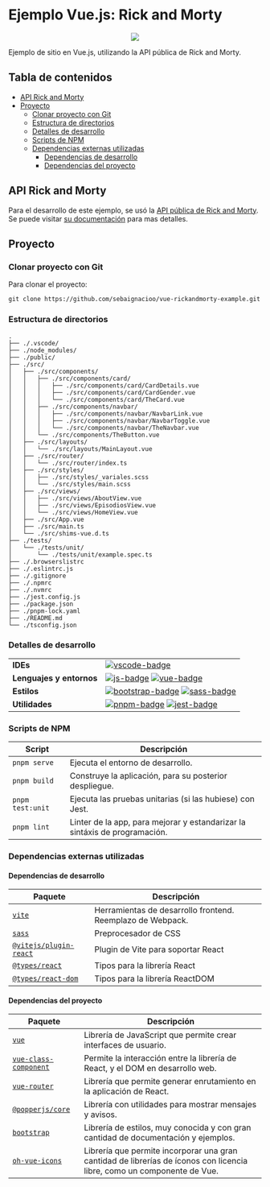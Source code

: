 # Ejemplo Vue.js: Rick and Morty

<p align="center">
    <img src="https://www.latercera.com/resizer/wYOVxpChZfy-GAe1pocnF7oUp68=/900x600/smart/cloudfront-us-east-1.images.arcpublishing.com/copesa/MITDV2TMLRAIBAOKSLREQAFNTA.jpeg">
</p>

Ejemplo de sitio en Vue.js, utilizando la API pública de Rick and Morty.

## Tabla de contenidos <!-- omit from toc -->

- [API Rick and Morty](#api-rick-and-morty)
- [Proyecto](#proyecto)
  - [Clonar proyecto con Git](#clonar-proyecto-con-git)
  - [Estructura de directorios](#estructura-de-directorios)
  - [Detalles de desarrollo](#detalles-de-desarrollo)
  - [Scripts de NPM](#scripts-de-npm)
  - [Dependencias externas utilizadas](#dependencias-externas-utilizadas)
    - [Dependencias de desarrollo](#dependencias-de-desarrollo)
    - [Dependencias del proyecto](#dependencias-del-proyecto)

## API Rick and Morty

Para el desarrollo de este ejemplo, se usó la [API pública de Rick and Morty][ram-api-web]. Se puede visitar [su documentación][ram-api-docs-web] para mas detalles.

## Proyecto

### Clonar proyecto con Git

Para clonar el proyecto:

```
git clone https://github.com/sebaignacioo/vue-rickandmorty-example.git
```

### Estructura de directorios

```
.
├── ./.vscode/
├── ./node_modules/
├── ./public/
├── ./src/
│   ├── ./src/components/
│   │   ├── ./src/components/card/
│   │   │   ├── ./src/components/card/CardDetails.vue
│   │   │   ├── ./src/components/card/CardGender.vue
│   │   │   └── ./src/components/card/TheCard.vue
│   │   ├── ./src/components/navbar/
│   │   │   ├── ./src/components/navbar/NavbarLink.vue
│   │   │   ├── ./src/components/navbar/NavbarToggle.vue
│   │   │   └── ./src/components/navbar/TheNavbar.vue
│   │   └── ./src/components/TheButton.vue
│   ├── ./src/layouts/
│   │   └── ./src/layouts/MainLayout.vue
│   ├── ./src/router/
│   │   └── ./src/router/index.ts
│   ├── ./src/styles/
│   │   ├── ./src/styles/_variales.scss
│   │   └── ./src/styles/main.scss
│   ├── ./src/views/
│   │   ├── ./src/views/AboutView.vue
│   │   ├── ./src/views/EpisodiosView.vue
│   │   └── ./src/views/HomeView.vue
│   ├── ./src/App.vue
│   ├── ./src/main.ts
│   └── ./src/shims-vue.d.ts
├── ./tests/
│   └── ./tests/unit/
│       └── ./tests/unit/example.spec.ts
├── ./.browserslistrc
├── ./.eslintrc.js
├── ./.gitignore
├── ./.npmrc
├── ./.nvmrc
├── ./jest.config.js
├── ./package.json
├── ./pnpm-lock.yaml
├── ./README.md
└── ./tsconfig.json
```

### Detalles de desarrollo

|                          |                                                               |
| ------------------------ | ------------------------------------------------------------- |
| **IDEs**                 | [![vscode-badge]][vscode-web]                                 |
| **Lenguajes y entornos** | [![js-badge]][js-web] [![vue-badge]][vue-web]                 |
| **Estilos**              | [![bootstrap-badge]][bootstrap-web] [![sass-badge]][sass-web] |
| **Utilidades**           | [![pnpm-badge]][pnpm-web] [![jest-badge]][jest-web]                                     |

### Scripts de NPM

| Script           | Descripción                                                                |
| ---------------- | -------------------------------------------------------------------------- |
| `pnpm serve`     | Ejecuta el entorno de desarrollo.                                          |
| `pnpm build`     | Construye la aplicación, para su posterior despliegue.                     |
| `pnpm test:unit` | Ejecuta las pruebas unitarias (si las hubiese) con Jest.                   |
| `pnpm lint`      | Linter de la app, para mejorar y estandarizar la sintáxis de programación. |

### Dependencias externas utilizadas

#### Dependencias de desarrollo

| Paquete                           | Descripción                                                |
| --------------------------------- | ---------------------------------------------------------- |
| [`vite`][devdep1]                 | Herramientas de desarrollo frontend. Reemplazo de Webpack. |
| [`sass`][devdep2]                 | Preprocesador de CSS                                       |
| [`@vitejs/plugin-react`][devdep3] | Plugin de Vite para soportar React                         |
| [`@types/react`][devdep4]         | Tipos para la librería React                               |
| [`@types/react-dom`][devdep5]     | Tipos para la librería ReactDOM                            |

#### Dependencias del proyecto

| Paquete                       | Descripción                                                                                                             |
| ----------------------------- | ----------------------------------------------------------------------------------------------------------------------- |
| [`vue`][dep1]                 | Librería de JavaScript que permite crear interfaces de usuario.                                                         |
| [`vue-class-component`][dep2] | Permite la interacción entre la librería de React, y el DOM en desarrollo web.                                          |
| [`vue-router`][dep3]          | Librería que permite generar enrutamiento en la aplicación de React.                                                    |
| [`@popperjs/core`][dep4]      | Librería con utilidades para mostrar mensajes y avisos.                                                                 |
| [`bootstrap`][dep5]           | Librería de estilos, muy conocida y con gran cantidad de documentación y ejemplos.                                      |
| [`oh-vue-icons`][dep6]        | Librería que permite incorporar una gran cantidad de librerías de íconos con licencia libre, como un componente de Vue. |

[ram-api-docs-web]: https://rickandmortyapi.com/documentation
[ram-api-web]: https://rickandmortyapi.com/documentation
[vscode-badge]: https://img.shields.io/badge/Visual%20Studio%20Code-007ACC?logo=visualstudiocode&logoColor=fff&style=for-the-badge
[vscode-web]: https://code.visualstudio.com/
[js-badge]: https://img.shields.io/badge/JavaScript-F7DF1E?logo=javascript&logoColor=000&style=for-the-badge
[js-web]: https://developer.mozilla.org/es/docs/Web/JavaScript
[vue-badge]: https://img.shields.io/badge/Vue.js-4FC08D?logo=vuedotjs&logoColor=fff&style=for-the-badge
[vue-web]: https://vuejs.org/
[sass-badge]: https://img.shields.io/badge/Sass-C69?logo=sass&logoColor=fff&style=for-the-badge
[sass-web]: https://sass-lang.com/
[bootstrap-badge]: https://img.shields.io/badge/Bootstrap-7952B3?logo=bootstrap&logoColor=fff&style=for-the-badge
[bootstrap-web]: https://getbootstrap.com/
[pnpm-badge]: https://img.shields.io/badge/pnpm-F69220?logo=pnpm&logoColor=fff&style=for-the-badge
[pnpm-web]: https://pnpm.io/es/
[jest-badge]: https://img.shields.io/badge/Jest-C21325?logo=jest&logoColor=fff&style=for-the-badge
[jest-web]: https://jestjs.io/
[devdep1]: https://www.npmjs.com/package/vite
[devdep2]: https://www.npmjs.com/package/sass
[devdep3]: https://www.npmjs.com/package/@vitejs/plugin-react
[devdep4]: https://www.npmjs.com/package/@types/react
[devdep5]: https://www.npmjs.com/package/@types/react-dom
[dep1]: https://www.npmjs.com/package/react
[dep2]: https://www.npmjs.com/package/react-dom
[dep3]: https://www.npmjs.com/package/react-router-dom
[dep4]: https://www.npmjs.com/package/@popperjs/coreOK
[dep5]: https://www.npmjs.com/package/bootstrap
[dep6]: https://www.npmjs.com/package/react-icons
